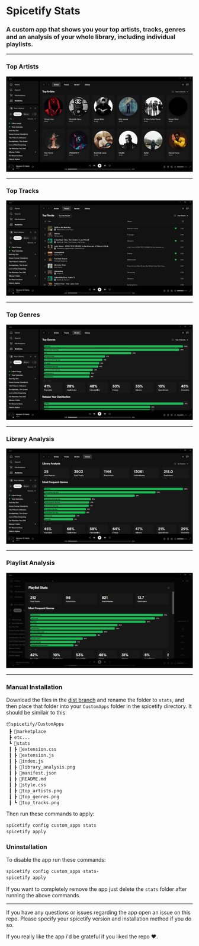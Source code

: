 # Spicetify Stats

### A custom app that shows you your top artists, tracks, genres and an analysis of your whole library, including individual playlists.

---

### Top Artists

![preview](previews/top_artists.png)

---

### Top Tracks

![preview](previews/top_tracks.png)

---

### Top Genres

![preview](previews/top_genres.png)

---

### Library Analysis

![preview](previews/library_analysis.png)

---

### Playlist Analysis

![preview](previews/playlist_analysis.png)

---

### Manual Installation

Download the files in the [dist branch](https://github.com/harbassan/spicetify-stats/archive/refs/heads/dist.zip) and rename the folder to `stats`, and then place that folder into your `CustomApps` folder in the spicetify directory. It should be similair to this:

```
📦spicetify/CustomApps
 ┣ 📂marketplace
 ┣ etc...
 ┗ 📂stats
 ┃ ┣ 📜extension.css
 ┃ ┣ 📜extension.js
 ┃ ┣ 📜index.js
 ┃ ┣ 📜library_analysis.png
 ┃ ┣ 📜manifest.json
 ┃ ┣ 📜README.md
 ┃ ┣ 📜style.css
 ┃ ┣ 📜top_artists.png
 ┃ ┣ 📜top_genres.png
 ┃ ┗ 📜top_tracks.png
```

Then run these commands to apply:

```powershell
spicetify config custom_apps stats
spicetify apply
```

### Uninstallation

To disable the app run these commands:

```powershell
spicetify config custom_apps stats-
spicetify apply
```

If you want to completely remove the app just delete the `stats` folder after running the above commands.

---

If you have any questions or issues regarding the app open an issue on this repo. Please specify your spicetify version and installation method if you do so.

If you really like the app i'd be grateful if you liked the repo ❤️.
